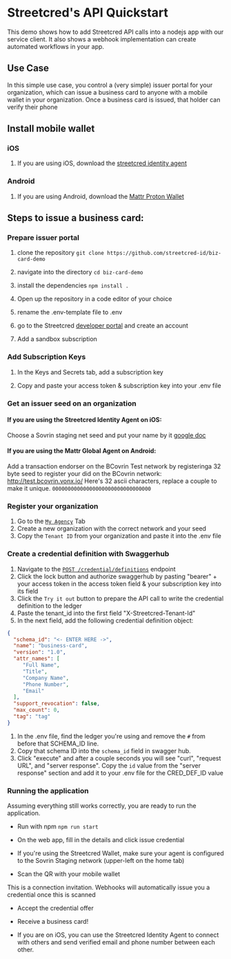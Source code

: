 # Streetcred's API Quickstart
This demo shows how to add Streetcred API calls into a nodejs app with our service client. It also shows a webhook implementation can create automated workflows in your app. 

## Use Case
In this simple use case, you control a (very simple) issuer portal for your organization, which can issue a business card to anyone with a mobile wallet in your organization. Once a business card is issued, that holder can verify their phone 

## Install mobile wallet

### iOS
 1. If you are using iOS, download the [streetcred identity agent](https://apps.apple.com/us/app/streetcred-identity-agent/id1475160728)
 
### Android
 1. If you are using Android, download the [Mattr Proton Wallet](https://redir.streetcred.id/lRaAnnBiSkZx)

## Steps to issue a business card: 

### Prepare issuer portal
 1. clone the repository
 `git clone https://github.com/streetcred-id/biz-card-demo`
 
 1. navigate into the directory
 `cd biz-card-demo`
 
 1. install the dependencies
 `npm install .`

 1. Open up the repository in a code editor of your choice

 1. rename the .env-template file to .env

 1. go to the Streetcred <a href="https://developer.streetcred.id" target="_blank">developer portal</a> and create an account

 1. Add a sandbox subscription

### Add Subscription Keys
 1. In the Keys and Secrets tab, add a subscription key
 
 1. Copy and paste your access token & subscription key into your .env file

### Get an issuer seed on an organization

#### If you are using the Streetcred Identity Agent on iOS:
Choose a Sovrin staging net seed and put your name by it [google doc](https://docs.google.com/spreadsheets/d/1ZxLmIFy3HDimy9zMv6um_7V9DdHnDP9rP-s-fvNhsgA/edit?ts=5d8e86dd#gid=0)
 
#### If you are using the Mattr Global Agent on Android:
Add a transaction endorser on the BCovrin Test network by registeringa 32 byte seed to register your did on the BCovrin network: http://test.bcovrin.vonx.io/
Here's 32 ascii characters, replace a couple to make it unique.
    `00000000000000000000000000000000`

### Register your organization
1. Go to the [`My Agency`](https://developer.streetcred.id/orgs) Tab
1. Create a new organization with the correct network and your seed
1. Copy the `Tenant ID` from your organization and paste it into the .env file

### Create a credential definition with Swaggerhub
1. Navigate to the [`POST /credential/definitions`](https://app.swaggerhub.com/apis-docs/Streetcred/agency/v1#/Credentials/CreateCredentialDefinition) endpoint
1. Click the lock button and authorize swaggerhub by pasting "bearer" + your access token in the access token field & your subscription key into its field
1. Click the `Try it out` button to prepare the API call to write the credential definition to the ledger
1. Paste the tenant_id into the first field "X-Streetcred-Tenant-Id" 
1. In the next field, add the following credential definition object:
```json
{
  "schema_id": "<- ENTER HERE ->",
  "name": "business-card",
  "version": "1.0",
  "attr_names": [
     "Full Name",
     "Title",
     "Company Name",
     "Phone Number",
     "Email"
  ],
  "support_revocation": false,
  "max_count": 0,
  "tag": "tag"
}
```
1. In the .env file, find the ledger you're using and remove the `#` from before that SCHEMA_ID line.
1. Copy that schema ID into the `schema_id` field in swagger hub. 
1. Click "execute" and after a couple seconds you will see "curl", "request URL", and "server response".  Copy the `id` value from the "server response" section and add it to your .env file for the CRED_DEF_ID value
 
### Running the application
Assuming everything still works correctly, you are ready to run the application. 

- Run with npm
`npm run start`

- On the web app, fill in the details and click issue credential

- If you're using the Streetcred Wallet, make sure your agent is configured to the Sovrin Staging network (upper-left on the home tab)

- Scan the QR with your mobile wallet

This is a connection invitation. Webhooks will automatically issue you a credential once this is scanned

- Accept the credential offer

- Receive a business card! 

- If you are on iOS, you can use the Streetcred Identity Agent to connect with others and send verified email and phone number between each other. 


 
